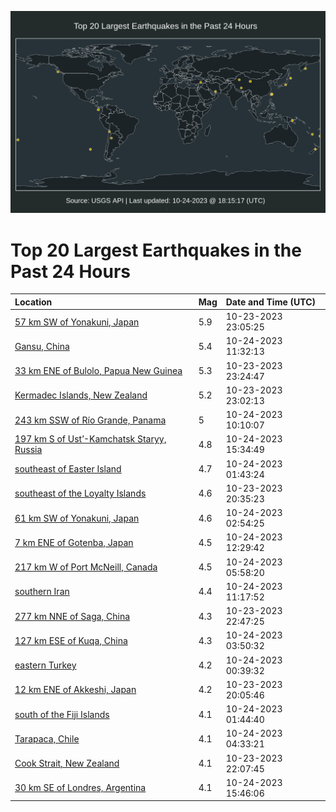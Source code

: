 ![Map](./map.png)

# Top 20 Largest Earthquakes in the Past 24 Hours

| Location | Mag | Date and Time (UTC) |
|:---|:---|:---|
| [57 km SW of Yonakuni, Japan](https://earthquake.usgs.gov/earthquakes/eventpage/us7000l5vd) | 5.9 | 10-23-2023 23:05:25 |
| [Gansu, China](https://earthquake.usgs.gov/earthquakes/eventpage/us7000l5yp) | 5.4 | 10-24-2023 11:32:13 |
| [33 km ENE of Bulolo, Papua New Guinea](https://earthquake.usgs.gov/earthquakes/eventpage/us7000l5vg) | 5.3 | 10-23-2023 23:24:47 |
| [Kermadec Islands, New Zealand](https://earthquake.usgs.gov/earthquakes/eventpage/us7000l5vb) | 5.2 | 10-23-2023 23:02:13 |
| [243 km SSW of Río Grande, Panama](https://earthquake.usgs.gov/earthquakes/eventpage/us7000l5yb) | 5 | 10-24-2023 10:10:07 |
| [197 km S of Ust’-Kamchatsk Staryy, Russia](https://earthquake.usgs.gov/earthquakes/eventpage/us7000l60h) | 4.8 | 10-24-2023 15:34:49 |
| [southeast of Easter Island](https://earthquake.usgs.gov/earthquakes/eventpage/us7000l5wb) | 4.7 | 10-24-2023 01:43:24 |
| [southeast of the Loyalty Islands](https://earthquake.usgs.gov/earthquakes/eventpage/us7000l5un) | 4.6 | 10-23-2023 20:35:23 |
| [61 km SW of Yonakuni, Japan](https://earthquake.usgs.gov/earthquakes/eventpage/us7000l5wg) | 4.6 | 10-24-2023 02:54:25 |
| [7 km ENE of Gotenba, Japan](https://earthquake.usgs.gov/earthquakes/eventpage/us7000l5yw) | 4.5 | 10-24-2023 12:29:42 |
| [217 km W of Port McNeill, Canada](https://earthquake.usgs.gov/earthquakes/eventpage/us7000l5x9) | 4.5 | 10-24-2023 05:58:20 |
| [southern Iran](https://earthquake.usgs.gov/earthquakes/eventpage/us7000l5yi) | 4.4 | 10-24-2023 11:17:52 |
| [277 km NNE of Saga, China](https://earthquake.usgs.gov/earthquakes/eventpage/us7000l5va) | 4.3 | 10-23-2023 22:47:25 |
| [127 km ESE of Kuqa, China](https://earthquake.usgs.gov/earthquakes/eventpage/us7000l5wm) | 4.3 | 10-24-2023 03:50:32 |
| [eastern Turkey](https://earthquake.usgs.gov/earthquakes/eventpage/us7000l5w1) | 4.2 | 10-24-2023 00:39:32 |
| [12 km ENE of Akkeshi, Japan](https://earthquake.usgs.gov/earthquakes/eventpage/us7000l5ug) | 4.2 | 10-23-2023 20:05:46 |
| [south of the Fiji Islands](https://earthquake.usgs.gov/earthquakes/eventpage/us7000l5w4) | 4.1 | 10-24-2023 01:44:40 |
| [Tarapaca, Chile](https://earthquake.usgs.gov/earthquakes/eventpage/us7000l5ww) | 4.1 | 10-24-2023 04:33:21 |
| [Cook Strait, New Zealand](https://earthquake.usgs.gov/earthquakes/eventpage/us7000l5v1) | 4.1 | 10-23-2023 22:07:45 |
| [30 km SE of Londres, Argentina](https://earthquake.usgs.gov/earthquakes/eventpage/us7000l60k) | 4.1 | 10-24-2023 15:46:06 |
